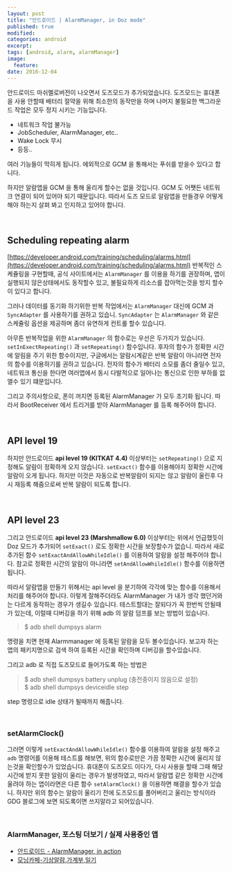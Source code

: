 ```yaml
---
layout: post
title: "안드로이드 | AlarmManager, in Doz mode"
published: true
modified:
categories: android
excerpt:
tags: [android, alarm, alarmManager]
image:
  feature:
date: 2016-12-04
---
```

안드로이드 마쉬멜로버전이 나오면서 도즈모드가 추가되었습니다. 도즈모드는 휴대폰을 사용 안할때 배터리 절약을 위해 최소한의 동작만을 하며 나머지 불필요한 백그라운드 작업은 모두 정지 시키는 기능입니다.

- 네트워크 작업 불가능
- JobScheduler, AlarmManager, etc..
- Wake Lock 무시
- 등등..


여러 기능들이 막히게 됩니다. 에외적으로 GCM 을 통해서는 푸쉬를 받을수 있다고 합니다.

하지만 알람앱을 GCM 을 통해 울리게 할수는 없을 것입니다. GCM 도 어쨋든 네트워크 연결이 되어 있어야 되기 때문입니다. 따라서 도즈 모드로 알람앱을 만들경우 어떻게 해야 하는지 살펴 봐고 인지하고 있어야 합니다.


<br>

## Scheduling repeating alarm
[https://developer.android.com/training/scheduling/alarms.html](https://developer.android.com/training/scheduling/alarms.html)
반복적인 스케쥴링을 구현할때, 공식 사이트에서는 `AlarmManager` 를 이용을 하기를 권장하며, 앱이 실행되지 않은상태에서도 동작할수 있고, 불필요하게 리소스를 잡아먹는것을 방지 할수이 있다고 합니다.

그러나 데이터를 동기화 하기위한 반복 작업에서는 `AlarmManager` 대신에 GCM 과 `SyncAdapter` 를 사용하기를 권하고 있습니. `SyncAdapter` 는 `AlarmManager` 와 같은 스케쥴링 옵션을 제공하며 좀더 유연하게 컨트롤 할수 있습니다.

아무튼 반복작업을 위한 `AlarmManager` 의 함수로는 우선은 두가지가 있습니다. `setInExectRepeating()` 과 `setRepeating()` 함수입니다. 후자의 함수가 정확한 시간에 알림을 주기 위한 함수이지만, 구글에서는 알람시계같은 반복 알람이 아니라면 전자의 함수를 이용하기를 권하고 있습니다. 전자의 함수가 배터리 소모를 좀더 줄일수 있고, 네트워크 통신을 한다면 여러앱에서 동시 다발적으로 일어나는 통신으로 인한 부하를 없앨수 있기 떄문입니다.

그리고 주의사항으로, 폰이 꺼지면 등록된 AlarmManager 가 모두 초기화 됩니다. 따라서 BootReceiver 에서 트리거를 받아 AlarmManager 를 등록 해주어야 합니다.

<br>

## API level 19
하지만 안드로이드 **api level 19 (KITKAT 4.4)** 이상부터는 `setRepeating()` 으로 지정해도 알람이 정확하게 오지 않습니다. `setExact()` 함수를 이용해야지 정확한 시간에 알람이 오게 됩니다. 하지만 이것은 자동으로 반복알람이 되지는 않고 알람이 울린후 다시 재등록 해줌으로써 반복 알람이 되도록 합니다.

<br>

## API level 23
그리고 안드로이드 **api level 23 (Marshmallow 6.0)** 이상부터는 위에서 언급했듯이 Doz 모드가 추가되어 `setExact()` 로도 정확한 시간을 보장할수가 없습니. 따라서 새로 추가된 함수 `setExactAndAllowWhileIdle()` 를 이용하여 알람을 설정 해주어야 합니다. 참고로 정확한 시간의 알람이 아니라면 `setAndAllowWhileIdle()` 함수를 이용하면 됩니다.

따라서 알람앱을 만들기 위해서는 api level 을 분기하여 각각에 맞는 함수를 이용해서 처리를 해주어야 합니다. 이렇게 잘해주더라도 AlarmManager 가 내가 생각 했던거와는 다르게 동작하는 경우가 생길수 있습니다. 테스트할대는 잘되다가 꼭 한번씩 안될때가 있는데, 이럴때 디버깅을 하기 위해 adb 의 알람 덤프를 보는 방법이 있습니다.

> $ adb shell dumpsys alarm

명령을 치면 현재 Alarmmanager 에 등록된 알람을 모두 볼수있습니다. 보고자 하는 앱의 패키지명으로 검색 하여 등록된 시간을 확인하며 디버깅을 할수있습니다.

그리고 adb 로 직접 도즈모드로 들어가도록 하는 방법은

> $ adb shell dumpsys battery unplug   (충전중이지 않음으로 설정) <br>
> $ adb shell dumpsys deviceidle step

step 명령으로 idle 상태가 될때까지 해줍니다.

<br>

### setAlarmClock()
그러면 이렇게 `setExactAndAllowWhileIdle()` 함수를 이용하여 알람을 설정 해주고 `adb` 명령어를 이용해 테스트를 해보면, 위의 함수로만은 가끔 정확한 시간에 울리지 않는것을 확인할수가 있었습니다. 휴대폰이 도즈모드 이다가, 다시 사용을 할때 그때 해당 시간에 받지 못한 알람이 울리는 경우가 발생하였고, 따라서 알람앱 같은 정확한 시간에 울려야 하는 앱이라면은 다른 함수 `setAlarmClock()` 을 이용하면 해결을 할수가 있습니. 하지만 위의 함수는 알람이 울리기 전에 도즈모드를 풀어버리고 울리는 방식이라 GDG 블로그에 보면 되도록이면 쓰지말라고 되어있습니다.

<br>

### AlarmManager, 포스팅 더보기 / 실제 사용중인 앱
- [안드로이드 - AlarmManager, in action](http://moka-a.github.io/android/android-alarm-01/)
- [모닝카페-기상알람,가계부,일기](https://play.google.com/store/apps/details?id=com.moka.earylbird)

<br>
<br>
